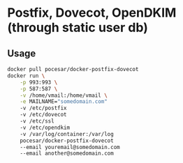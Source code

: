 Postfix, Dovecot, OpenDKIM (through static user db)
========

## Usage

```bash
docker pull pocesar/docker-postfix-dovecot
docker run \
    -p 993:993 \
    -p 587:587 \
    -v /home/vmail:/home/vmail \
    -e MAILNAME="somedomain.com"
    -v /etc/postfix
    -v /etc/dovecot
    -v /etc/ssl
    -v /etc/opendkim
    -v /var/log/container:/var/log
    pocesar/docker-postfix-dovecot
    --email youremail@somedomain.com
    --email another@somedomain.com
```